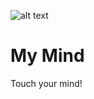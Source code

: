 ![alt text](https://github.com/Singularity-Coder/My-Mind/blob/main/assets/logo192.png)
# My Mind
Touch your mind!
